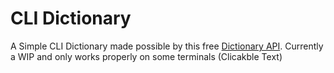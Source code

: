 # CLI Dictionary
A Simple CLI Dictionary made possible by this free [Dictionary API](https://dictionaryapi.dev/). Currently a WIP and only works properly on some terminals (Clicakble Text)